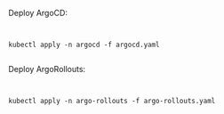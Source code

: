 Deploy ArgoCD: 

<pre><code>

kubectl apply -n argocd -f argocd.yaml

</code></pre>

Deploy ArgoRollouts: 

<pre><code>

kubectl apply -n argo-rollouts -f argo-rollouts.yaml

</code></pre>
